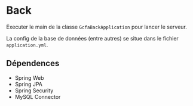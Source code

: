 # Back

Executer le main de la classe `GcfaBackApplication` pour lancer le serveur.

La config de la base de données (entre autres) se situe dans le fichier `application.yml`.

## Dépendences
- Spring Web
- Spring JPA
- Spring Security
- MySQL Connector
